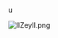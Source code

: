 u

![IlZeylI.png](https://github.com/hooaczx/Notifications-Code/assets/167671515/5deb4216-2ba4-49d7-bca2-afea178a6835)
